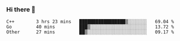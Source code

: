 ### Hi there 👋

<!--START_SECTION:waka-->

```text
C++        3 hrs 23 mins   █████████████████▒░░░░░░░   69.04 %
Go         40 mins         ███▒░░░░░░░░░░░░░░░░░░░░░   13.72 %
Other      27 mins         ██▒░░░░░░░░░░░░░░░░░░░░░░   09.17 %
```

<!--END_SECTION:waka-->
